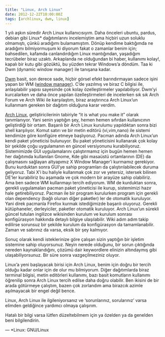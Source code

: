 ```yaml
---
title: "Linux, Arch Linux"
date: 2012-12-22T10:00:00Z
tags: [archlinux, dwm, linux]
---
```

1 yılı aşkın süredir Arch Linux kullanıcısıyım. Daha önceleri ubuntu, pardus, debian gibi Linux* dağıtımlarını incelemiştim ama hiçbiri uzun soluklu olmamıştı, çünkü aradığımı bulamamıştım. Dönüp kendime baktığımda ne aradığımı bilmiyormuşum ki diyorum fakat o zamanlar benim için; bahsedilen, kafamda canlandırdığım Linux mantığından, yaşadığım tecrübeler biraz uzaktı. Arkaplanda ne olduğundan bi haber, kullanımı kolay!, kapalı bir kutu gibi gözüktü, bu yüzden tekrar Windows’a döndüm. Taa ki Dwm (dynamic window manager) ile tanışana kadar.

[Dwm](https://dwm.suckless.org/) basit, son derece sade, hiçbir görsel efekt barındırmayan sadece işini yapan bir WM ([window manager](https://en.wikipedia.org/wiki/Window_manager)). C’de yazılmış ve biraz C bilgisi ile, anlaşılabilir yapısı sayesinde çok kolay özelleştirmeler yapılabiliyor. Dwm’yi kurcalarken ve daha önce yapılan özelleştirmeleri de incelerken sık sık Arch Forum ve Arch Wiki ile karşılaştım, biraz araştırınca Arch Linux’un kullanmam gereken bir dağıtım olduğuna karar verdim.

[Arch Linux](https://wiki.archlinux.org/title/Arch_Linux), geliştiricilerinin tabiriyle “it is what you make it” olarak tanımlanıyor. Yani senin yaptığın şey, hemen hemen sıfırdan kullanıcının geliştirdiği bir ortam. Başarılı bir Arch Linux kurulumu yapıldıktan sonra bizi shell karşılıyor. Komut satırı ve bir metin editörü (vi,vim,nano) ile sistemi kendimize göre konfigüre etmeye başlıyoruz. Pacman adında Arch Linux’un kendi paket yöneticisi bulunuyor. Bu paket yöneticisini kullanarak çok kolay bir şekilde çoğu uygulamanın en güncel versiyonunu kurabiliyoruz. Sistemimizde GUI uygulamalarını çalıştırmamız için bugün hemen hemen her dağıtımda kullanılan Gnome, Kde gibi masaüstü ortamlarının (DE) da çalışmasını sağlayan altyapımız X Window Manager’i kurmamız gerekiyor. Bunu kurduktan sonra GUI’ye sahip programları da çalıştırılabilecek duruma geliyoruz. Tabi X’i bu haliyle kullanmak çok zor ve yetersiz, istersek bilinen DE’ler kurabiliriz bu aşamada ve çok modern bir arayüze sahip olabiliriz. Ama ben sadece WM kullanmayı tercih ediyorum. WM de kurduktan sonra, gerekli uygulamaları pacman paket yöneticisi ile kurup, sistemimizi hazır hale getirebiliyoruz. Pacman ile bir program kurulurken program için gerekli olan dependency (bağlı olunan diğer paketler) ler de otomatik kuruluyor. Yani direk pacmanla Firefox kurmak istediğimizde başarılı oluyoruz. Gerekli kütüphaneler, derleyiciler, paketler otomatik kuruluyor. Arch Linux’un sürekli güncel tutulan ingilizce wikisinden kurulum ve kurulum sonrası konfigürasyon hakkında detaylı bilgiye ulaşılabilir. Wiki adım adım takip edilirse sorunsuz bir şekilde kurulum da konfigürasyon da tamamlanabilir. Zaman ve sabrınız da varsa, eksik bir şey kalmıyor.

Sonuç olarak kendi isteklerinize göre çalışan sizin yaptığın bir işletim sistemine sahip oluyorsunuz. Neyin nerede olduğunu, bir sorun çıktığında nereden kaynaklandığını, çözümü dair keywordlere elinizin altındaymış gibi ulaşabiliyorsunuz. Bir süre sonra vazgeçilmeziniz oluyor.

Linux’a yeni başlayacak birisi için Arch Linux, benim için doğru bir tercih olduğu kadar onlar için de olur mu bilmiyorum. Diğer dağıtımlarda biraz terminal bilgisi, metin editörleri kullanımı, bazı basit komutların kullanımı öğrenilip sonra Arch Linux tercih edilse daha doğru olabilir. Ben ikisini de bir arada götürmeye çalıştım, bazen çok zorlandım ama birazcık azimle aşılmayacak bir engel değil bence.

Linux, Arch Linux ile ilgileniyorsanız ve ‘sorunlarınız, sorularınız’ varsa elimden geldiğince yardımcı olmaya çalışırım.

Hatalı bir bilgi varsa lütfen düzeltebilmem için ya özelden ya da genelden beni bilgilendirin.

—
*Linux: GNU/Linux